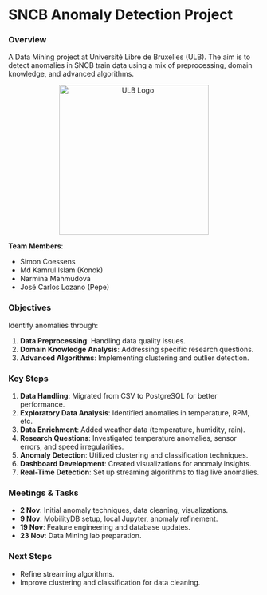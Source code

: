 # SNCB Anomaly Detection Project

### Overview

A Data Mining project at Université Libre de Bruxelles (ULB). The aim is to detect anomalies in SNCB train data using a mix of preprocessing, domain knowledge, and advanced algorithms.

<div align="center">
    <img src="https://actus.ulb.be/medias/photo/logo-universite-libre-bruxelles_1661952138925-png?ID_FICHE=19524" alt="ULB Logo" width="300"/>
</div>

**Team Members**:

- Simon Coessens
- Md Kamrul Islam (Konok)
- Narmina Mahmudova
- José Carlos Lozano (Pepe)

### Objectives

Identify anomalies through:

1. **Data Preprocessing**: Handling data quality issues.
2. **Domain Knowledge Analysis**: Addressing specific research questions.
3. **Advanced Algorithms**: Implementing clustering and outlier detection.

### Key Steps

1. **Data Handling**: Migrated from CSV to PostgreSQL for better performance.
2. **Exploratory Data Analysis**: Identified anomalies in temperature, RPM, etc.
3. **Data Enrichment**: Added weather data (temperature, humidity, rain).
4. **Research Questions**: Investigated temperature anomalies, sensor errors, and speed irregularities.
5. **Anomaly Detection**: Utilized clustering and classification techniques.
6. **Dashboard Development**: Created visualizations for anomaly insights.
7. **Real-Time Detection**: Set up streaming algorithms to flag live anomalies.

### Meetings & Tasks

- **2 Nov**: Initial anomaly techniques, data cleaning, visualizations.
- **9 Nov**: MobilityDB setup, local Jupyter, anomaly refinement.
- **19 Nov**: Feature engineering and database updates.
- **23 Nov**: Data Mining lab preparation.

### Next Steps

- Refine streaming algorithms.
- Improve clustering and classification for data cleaning.
